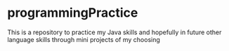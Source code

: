 # programmingPractice
This is a repository to practice my Java skills and hopefully in future other language skills through mini projects of my choosing
